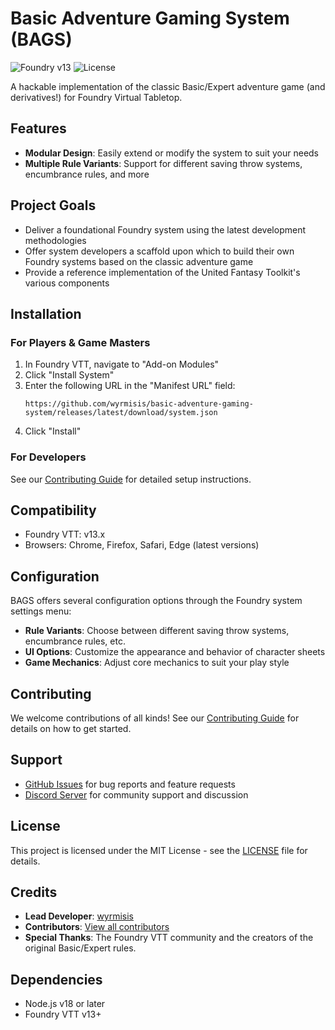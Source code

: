 # Basic Adventure Gaming System (BAGS)

![Foundry v13](https://img.shields.io/badge/Foundry-v13-informational)
![License](https://img.shields.io/github/license/wyrmisis/basic-adventure-gaming-system)

A hackable implementation of the classic Basic/Expert adventure game (and derivatives!) for Foundry Virtual Tabletop.

## Features

- **Modular Design**: Easily extend or modify the system to suit your needs
- **Multiple Rule Variants**: Support for different saving throw systems, encumbrance rules, and more

## Project Goals

- Deliver a foundational Foundry system using the latest development methodologies
- Offer system developers a scaffold upon which to build their own Foundry systems based on the classic adventure game
- Provide a reference implementation of the United Fantasy Toolkit's various components

## Installation

### For Players & Game Masters

1. In Foundry VTT, navigate to "Add-on Modules"
2. Click "Install System"
3. Enter the following URL in the "Manifest URL" field:
   ```
   https://github.com/wyrmisis/basic-adventure-gaming-system/releases/latest/download/system.json
   ```
4. Click "Install"

### For Developers

See our [Contributing Guide](CONTRIBUTING.md) for detailed setup instructions.

## Compatibility

- Foundry VTT: v13.x
- Browsers: Chrome, Firefox, Safari, Edge (latest versions)

## Configuration

BAGS offers several configuration options through the Foundry system settings menu:

- **Rule Variants**: Choose between different saving throw systems, encumbrance rules, etc.
- **UI Options**: Customize the appearance and behavior of character sheets
- **Game Mechanics**: Adjust core mechanics to suit your play style

## Contributing

We welcome contributions of all kinds! See our [Contributing Guide](CONTRIBUTING.md) for details on how to get started.

## Support

- [GitHub Issues](https://github.com/wyrmisis/basic-adventure-gaming-system/issues) for bug reports and feature requests
- [Discord Server](https://discord.gg/HQXG7dP8gf) for community support and discussion

## License

This project is licensed under the MIT License - see the [LICENSE](LICENSE.md) file for details.

## Credits

- **Lead Developer**: [wyrmisis](https://github.com/wyrmisis)
- **Contributors**: [View all contributors](https://github.com/wyrmisis/basic-adventure-gaming-system/graphs/contributors)
- **Special Thanks**: The Foundry VTT community and the creators of the original Basic/Expert rules.

## Dependencies

- Node.js v18 or later
- Foundry VTT v13+

